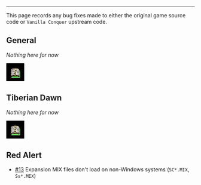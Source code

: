 

---

This page records any bug fixes made to either the original game source code or `Vanilla Conquer` upstream code.

## General

*Nothing here for now*

![Construction Yard Animation](img/mcv-spin.gif)


## Tiberian Dawn

*Nothing here for now*

![Construction Yard Animation](img/mcv-spin.gif)


## Red Alert

- [#13](https://github.com/djfdyuruiry/cnc-new-construction-options/pull/13) Expansion MIX files don't load on non-Windows systems (`SC*.MIX`, `Ss*.MIX`)
